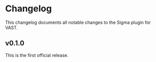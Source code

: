 # Changelog

This changelog documents all notable changes to the Sigma plugin for VAST.

## v0.1.0

This is the first official release.
